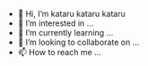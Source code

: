 - 👋 Hi, I’m kataru kataru kataru
- 👀 I’m interested in ...
- 🌱 I’m currently learning ...
- 💞️ I’m looking to collaborate on ...
- 📫 How to reach me ...

<!---
Alvarofpsmr/Alvarofpsmr is a ✨ special ✨ repository because its `README.md` (this file) appears on your GitHub profile.
You can click the Preview link to take a look at your changes.
--->
